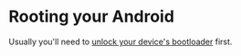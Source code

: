 # Rooting your Android

Usually you'll need to [unlock your device's bootloader](unlocking-your-android-bootloader.md) first.

